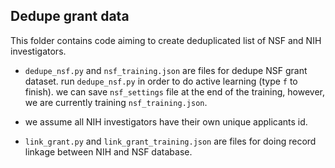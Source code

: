 ## Dedupe grant data

This folder contains code aiming to create deduplicated
list of NSF and NIH investigators.

- `dedupe_nsf.py` and `nsf_training.json` are files for dedupe NSF grant dataset.
run `dedupe_nsf.py` in order to do active learning (type `f` to finish).
we can save `nsf_settings` file at the end of the training,
however, we are currently training `nsf_training.json`.

- we assume all NIH investigators have their own unique applicants id.

- `link_grant.py` and `link_grant_training.json` are files for doing
record linkage between NIH and NSF database.
